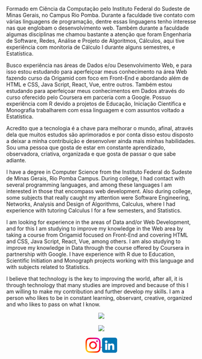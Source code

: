 <p align="left">
Formado em Ciência da Computação pelo Instituto Federal do Sudeste de Minas Gerais, no Campus Rio Pomba. Durante a faculdade tive contato com várias linguagens de programação, dentre essas linguagens tenho interesse nas que englobam o desenvolvimento web. Também durante a faculdade algumas disciplinas me chamou bastante a atenção que foram Engenharia de Software, Redes, Análise e Projeto de Algoritmos, Cálculos, aqui tive experiência com monitoria de Cálculo I durante alguns semestres, e Estatística. 
  
Busco experiência nas áreas de Dados e/ou Desenvolvimento Web, e para isso estou estudando para aperfeiçoar meus conhecimento na área Web fazendo curso da Origamid com foco em Front-End e abordando além de HTML e CSS, Java Script, React, Vue, entre outros. Também estou estudando para aperfeiçoar meus conhecimentos em Dados através do curso oferecido pelo Coursera em parceria com a Google. Possuo experiência com R devido a projetos de Educação, Iniciação Científica e Monografia trabalharem com essa linguagem e com assuntos voltado a Estatística.

Acredito que a tecnologia é a chave para melhorar o mundo, afinal, através dela que muitos estudos são aprimorados e por conta disso estou disposto a deixar a minha contribuição e desenvolver ainda mais minhas habilidades. Sou uma pessoa que gosta de estar em constante aprendizado, observadora, criativa, organizada e que gosta de passar o que sabe adiante.
</p>
<p align="left">
I have a degree in Computer Science from the Instituto Federal do Sudeste de Minas Gerais, Rio Pomba Campus. During college, I had contact with several programming languages, and among these languages ​​I am interested in those that encompass web development. Also during college, some subjects that really caught my attention were Software Engineering, Networks, Analysis and Design of Algorithms, Calculus, where I had experience with tutoring Calculus I for a few semesters, and Statistics.
  
I am looking for experience in the areas of Data and/or Web Development, and for this I am studying to improve my knowledge in the Web area by taking a course from Origamid focused on Front-End and covering HTML and CSS, Java Script, React, Vue, among others. I am also studying to improve my knowledge in Data through the course offered by Coursera in partnership with Google. I have experience with R due to Education, Scientific Initiation and Monograph projects working with this language and with subjects related to Statistics.

I believe that technology is the key to improving the world, after all, it is through technology that many studies are improved and because of this I am willing to make my contribution and further develop my skills. I am a person who likes to be in constant learning, observant, creative, organized and who likes to pass on what I know.
</p>
<p align="center">
  <img src="https://github-readme-stats.vercel.app/api?username=binalmeida&show_icons=true&theme=dark">
<p align="center">
   <img src="https://github-readme-stats.vercel.app/api/top-langs/?username=binalmeida&layout=compact&theme=dark" />
</a>
<p align="center">
  <a href="https://www.instagram.com/bin.almeida" target="blank">
    <img align="center" src="instagram.png" height="40" width="40" />
  </a>
  <a href="https://www.linkedin.com/in/binalmeida7/" target="blank">
    <img align="center" src="linkedin.png" height="40" width="40" />
  </a>
</p>
